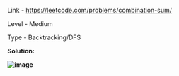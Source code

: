 Link - https://leetcode.com/problems/combination-sum/

Level - Medium

Type - Backtracking/DFS

<b>Solution: 

  ![image](https://user-images.githubusercontent.com/8276139/192939119-3a0e6be7-ed3c-45fd-a07e-441fb80fac4b.png)

</b>
